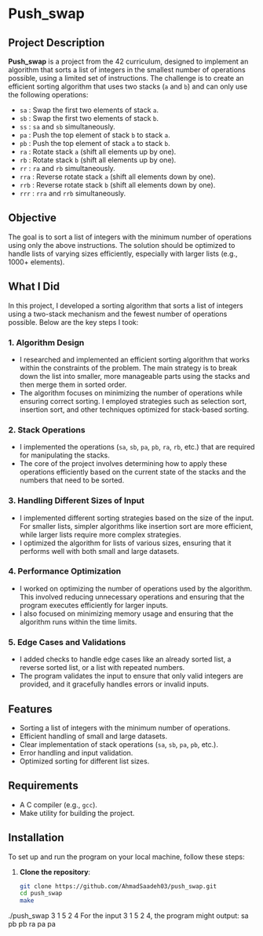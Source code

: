 # Push_swap

## Project Description
**Push_swap** is a project from the 42 curriculum, designed to implement an algorithm that sorts a list of integers in the smallest number of operations possible, using a limited set of instructions. The challenge is to create an efficient sorting algorithm that uses two stacks (`a` and `b`) and can only use the following operations:

- `sa` : Swap the first two elements of stack `a`.
- `sb` : Swap the first two elements of stack `b`.
- `ss` : `sa` and `sb` simultaneously.
- `pa` : Push the top element of stack `b` to stack `a`.
- `pb` : Push the top element of stack `a` to stack `b`.
- `ra` : Rotate stack `a` (shift all elements up by one).
- `rb` : Rotate stack `b` (shift all elements up by one).
- `rr` : `ra` and `rb` simultaneously.
- `rra` : Reverse rotate stack `a` (shift all elements down by one).
- `rrb` : Reverse rotate stack `b` (shift all elements down by one).
- `rrr` : `rra` and `rrb` simultaneously.

## Objective
The goal is to sort a list of integers with the minimum number of operations using only the above instructions. The solution should be optimized to handle lists of varying sizes efficiently, especially with larger lists (e.g., 1000+ elements).

## What I Did
In this project, I developed a sorting algorithm that sorts a list of integers using a two-stack mechanism and the fewest number of operations possible. Below are the key steps I took:

### 1. **Algorithm Design**
   - I researched and implemented an efficient sorting algorithm that works within the constraints of the problem. The main strategy is to break down the list into smaller, more manageable parts using the stacks and then merge them in sorted order.
   - The algorithm focuses on minimizing the number of operations while ensuring correct sorting. I employed strategies such as selection sort, insertion sort, and other techniques optimized for stack-based sorting.

### 2. **Stack Operations**
   - I implemented the operations (`sa`, `sb`, `pa`, `pb`, `ra`, `rb`, etc.) that are required for manipulating the stacks.
   - The core of the project involves determining how to apply these operations efficiently based on the current state of the stacks and the numbers that need to be sorted.

### 3. **Handling Different Sizes of Input**
   - I implemented different sorting strategies based on the size of the input. For smaller lists, simpler algorithms like insertion sort are more efficient, while larger lists require more complex strategies.
   - I optimized the algorithm for lists of various sizes, ensuring that it performs well with both small and large datasets.

### 4. **Performance Optimization**
   - I worked on optimizing the number of operations used by the algorithm. This involved reducing unnecessary operations and ensuring that the program executes efficiently for larger inputs.
   - I also focused on minimizing memory usage and ensuring that the algorithm runs within the time limits.

### 5. **Edge Cases and Validations**
   - I added checks to handle edge cases like an already sorted list, a reverse sorted list, or a list with repeated numbers.
   - The program validates the input to ensure that only valid integers are provided, and it gracefully handles errors or invalid inputs.

## Features
- Sorting a list of integers with the minimum number of operations.
- Efficient handling of small and large datasets.
- Clear implementation of stack operations (`sa`, `sb`, `pa`, `pb`, etc.).
- Error handling and input validation.
- Optimized sorting for different list sizes.

## Requirements
- A C compiler (e.g., `gcc`).
- Make utility for building the project.

## Installation
To set up and run the program on your local machine, follow these steps:

1. **Clone the repository**:
   ```bash
   git clone https://github.com/AhmadSaadeh03/push_swap.git
   cd push_swap
   make
./push_swap 3 1 5 2 4
For the input 3 1 5 2 4, the program might output:
sa
pb
pb
ra
pa
pa

